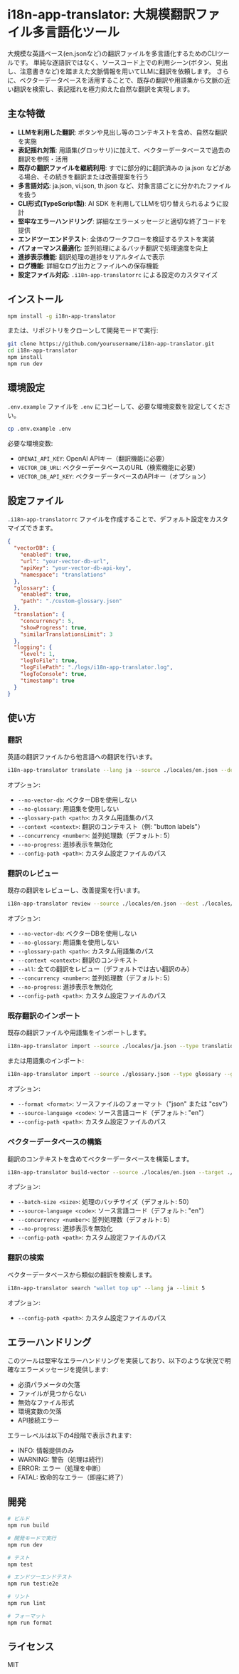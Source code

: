 # i18n-app-translator: 大規模翻訳ファイル多言語化ツール

大規模な英語ベース(en.jsonなど)の翻訳ファイルを多言語化するためのCLIツールです。
単純な逐語訳ではなく、ソースコード上での利用シーン(ボタン、見出し、注意書きなど)を踏まえた文脈情報を用いてLLMに翻訳を依頼します。
さらに、ベクターデータベースを活用することで、既存の翻訳や用語集から文脈の近い翻訳を検索し、表記揺れを極力抑えた自然な翻訳を実現します。

## 主な特徴

- **LLMを利用した翻訳**: ボタンや見出し等のコンテキストを含め、自然な翻訳を実施
- **表記揺れ対策**: 用語集(グロッサリ)に加えて、ベクターデータベースで過去の翻訳を参照・活用
- **既存の翻訳ファイルを継続利用**: すでに部分的に翻訳済みの ja.json などがある場合、その続きを翻訳または改善提案を行う
- **多言語対応**: ja.json, vi.json, th.json など、対象言語ごとに分かれたファイルを扱う
- **CLI形式(TypeScript製)**: AI SDK を利用してLLMを切り替えられるように設計
- **堅牢なエラーハンドリング**: 詳細なエラーメッセージと適切な終了コードを提供
- **エンドツーエンドテスト**: 全体のワークフローを検証するテストを実装
- **パフォーマンス最適化**: 並列処理によるバッチ翻訳で処理速度を向上
- **進捗表示機能**: 翻訳処理の進捗をリアルタイムで表示
- **ログ機能**: 詳細なログ出力とファイルへの保存機能
- **設定ファイル対応**: `.i18n-app-translatorrc` による設定のカスタマイズ

## インストール

```bash
npm install -g i18n-app-translator
```

または、リポジトリをクローンして開発モードで実行:

```bash
git clone https://github.com/yourusername/i18n-app-translator.git
cd i18n-app-translator
npm install
npm run dev
```

## 環境設定

`.env.example` ファイルを `.env` にコピーして、必要な環境変数を設定してください。

```bash
cp .env.example .env
```

必要な環境変数:

- `OPENAI_API_KEY`: OpenAI APIキー（翻訳機能に必要）
- `VECTOR_DB_URL`: ベクターデータベースのURL（検索機能に必要）
- `VECTOR_DB_API_KEY`: ベクターデータベースのAPIキー（オプション）

## 設定ファイル

`.i18n-app-translatorrc` ファイルを作成することで、デフォルト設定をカスタマイズできます。

```json
{
  "vectorDB": {
    "enabled": true,
    "url": "your-vector-db-url",
    "apiKey": "your-vector-db-api-key",
    "namespace": "translations"
  },
  "glossary": {
    "enabled": true,
    "path": "./custom-glossary.json"
  },
  "translation": {
    "concurrency": 5,
    "showProgress": true,
    "similarTranslationsLimit": 3
  },
  "logging": {
    "level": 1,
    "logToFile": true,
    "logFilePath": "./logs/i18n-app-translator.log",
    "logToConsole": true,
    "timestamp": true
  }
}
```

## 使い方

### 翻訳

英語の翻訳ファイルから他言語への翻訳を行います。

```bash
i18n-app-translator translate --lang ja --source ./locales/en.json --dest ./locales/ja.json
```

オプション:
- `--no-vector-db`: ベクターDBを使用しない
- `--no-glossary`: 用語集を使用しない
- `--glossary-path <path>`: カスタム用語集のパス
- `--context <context>`: 翻訳のコンテキスト（例: "button labels"）
- `--concurrency <number>`: 並列処理数（デフォルト: 5）
- `--no-progress`: 進捗表示を無効化
- `--config-path <path>`: カスタム設定ファイルのパス

### 翻訳のレビュー

既存の翻訳をレビューし、改善提案を行います。

```bash
i18n-app-translator review --source ./locales/en.json --dest ./locales/ja.json --lang ja --interactive
```

オプション:
- `--no-vector-db`: ベクターDBを使用しない
- `--no-glossary`: 用語集を使用しない
- `--glossary-path <path>`: カスタム用語集のパス
- `--context <context>`: 翻訳のコンテキスト
- `--all`: 全ての翻訳をレビュー（デフォルトでは古い翻訳のみ）
- `--concurrency <number>`: 並列処理数（デフォルト: 5）
- `--no-progress`: 進捗表示を無効化
- `--config-path <path>`: カスタム設定ファイルのパス

### 既存翻訳のインポート

既存の翻訳ファイルや用語集をインポートします。

```bash
i18n-app-translator import --source ./locales/ja.json --type translations --dest ./locales/ja.json --target-language ja
```

または用語集のインポート:

```bash
i18n-app-translator import --source ./glossary.json --type glossary --glossary-path ./custom-glossary.json
```

オプション:
- `--format <format>`: ソースファイルのフォーマット（"json" または "csv"）
- `--source-language <code>`: ソース言語コード（デフォルト: "en"）
- `--config-path <path>`: カスタム設定ファイルのパス

### ベクターデータベースの構築

翻訳のコンテキストを含めてベクターデータベースを構築します。

```bash
i18n-app-translator build-vector --source ./locales/en.json --target ./locales/ja.json --target-language ja --context ./src
```

オプション:
- `--batch-size <size>`: 処理のバッチサイズ（デフォルト: 50）
- `--source-language <code>`: ソース言語コード（デフォルト: "en"）
- `--concurrency <number>`: 並列処理数（デフォルト: 5）
- `--no-progress`: 進捗表示を無効化
- `--config-path <path>`: カスタム設定ファイルのパス

### 翻訳の検索

ベクターデータベースから類似の翻訳を検索します。

```bash
i18n-app-translator search "wallet top up" --lang ja --limit 5
```

オプション:
- `--config-path <path>`: カスタム設定ファイルのパス

## エラーハンドリング

このツールは堅牢なエラーハンドリングを実装しており、以下のような状況で明確なエラーメッセージを提供します:

- 必須パラメータの欠落
- ファイルが見つからない
- 無効なファイル形式
- 環境変数の欠落
- API接続エラー

エラーレベルは以下の4段階で表示されます:
- INFO: 情報提供のみ
- WARNING: 警告（処理は続行）
- ERROR: エラー（処理を中断）
- FATAL: 致命的なエラー（即座に終了）

## 開発

```bash
# ビルド
npm run build

# 開発モードで実行
npm run dev

# テスト
npm test

# エンドツーエンドテスト
npm run test:e2e

# リント
npm run lint

# フォーマット
npm run format
```

## ライセンス

MIT 
